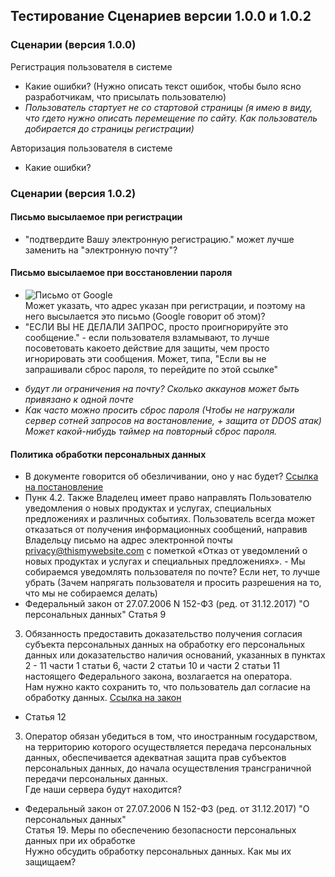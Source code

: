 ## Тестирование Сценариев версии 1.0.0 и 1.0.2

### Сценарии (версия 1.0.0)  
Регистрация пользователя в системе
- Какие ошибки? (Нужно описать текст ошибок, чтобы было ясно разработчикам, что присылать пользователю)
- *Пользователь стартует не со стартовой страницы (я имею в виду, что гдето нужно описать перемещение по сайту. Как пользователь добирается до страницы регистрации)*    

Авторизация пользователя в системе
- Какие ошибки?


### Сценарии (версия 1.0.2)  
#### Письмо высылаемое при регистрации  
- "подтвердите Вашу электронную регистрацию." может лучше заменить на "электронную почту"?

#### Письмо высылаемое при восстановлении пароля  
- ![Письмо от Google](https://github.com/schstp/Theater-Platform/blob/master/scenarios/tests/test16.05.2020/12.PNG)  
Может указать, что адрес указан при регистрации, и поэтому на него высылается это письмо (Google говорит об этом)?  
- "ЕСЛИ ВЫ НЕ ДЕЛАЛИ ЗАПРОС, просто проигнорируйте это сообщение." - если пользователя взламывают, то лучше посоветовать какоето действие для защиты, чем просто игнорировать эти сообщения. Может, типа, "Если вы не запрашивали сброс пароля, то перейдите по этой ссылке"

* *будут ли ограничения на почту? Сколько аккаунов может быть привязано к одной почте*  
* *Как часто можно просить сброс пароля (Чтобы не нагружали сервер сотней запросов на востановление, + защита от DDOS атак) Может какой-нибудь таймер на повторный сброс пароля.*

#### Политика обработки персональных данных  
- В документе говорится об обезличивании, оно у нас будет? [Ссылка на постановление](http://www.consultant.ru/cons/cgi/online.cgi?req=doc&base=LAW&n=157082&fld=134&dst=1000000001,0&rnd=0.030162889545677363#005371303876378897)  
- Пунк 4.2. Также Владелец имеет право направлять Пользователю уведомления о новых продуктах и услугах, специальных предложениях и различных событиях. Пользователь всегда может отказаться от получения информационных сообщений, направив Владельцу письмо на адрес электронной почты privacy@thismywebsite.com с пометкой «Отказ от уведомлений о новых продуктах и услугах и специальных предложениях». - Мы собираемся уведомлять пользователя по почте? Если нет, то лучше убрать (Зачем напрягать пользователя и просить разрешения на то, что мы не собираемся делать)  
- Федеральный закон от 27.07.2006 N 152-ФЗ (ред. от 31.12.2017) "О персональных данных" Статья 9  
3. Обязанность предоставить доказательство получения согласия субъекта персональных данных на обработку его персональных данных или доказательство наличия оснований, указанных в пунктах 2 - 11 части 1 статьи 6, части 2 статьи 10 и части 2 статьи 11 настоящего Федерального закона, возлагается на оператора.  
Нам нужно както сохранить то, что пользователь дал согласие на обработку данных. 
[Ссылка на закон](http://www.consultant.ru/cons/cgi/online.cgi?req=doc&base=LAW&n=286959&fld=134&dst=1000000001,0&rnd=0.22095947678399952#0162764577157527)  
- Статья 12  
3. Оператор обязан убедиться в том, что иностранным государством, на территорию которого осуществляется передача персональных данных, обеспечивается адекватная защита прав субъектов персональных данных, до начала осуществления трансграничной передачи персональных данных.  
Где наши сервера будут находится?  
- Федеральный закон от 27.07.2006 N 152-ФЗ (ред. от 31.12.2017) "О персональных данных"  
Статья 19. Меры по обеспечению безопасности персональных данных при их обработке  
Нужно обсудить обработку персональных данных. Как мы их защищаем?
